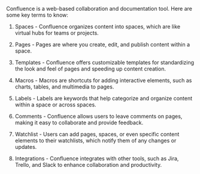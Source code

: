 Confluence is a web-based collaboration and documentation tool. Here are some key terms to know:

1. Spaces - Confluence organizes content into spaces, which are like virtual hubs for teams or projects. 

2. Pages - Pages are where you create, edit, and publish content within a space. 

3. Templates - Confluence offers customizable templates for standardizing the look and feel of pages and speeding up content creation. 

4. Macros - Macros are shortcuts for adding interactive elements, such as charts, tables, and multimedia to pages. 

5. Labels - Labels are keywords that help categorize and organize content within a space or across spaces. 

6. Comments - Confluence allows users to leave comments on pages, making it easy to collaborate and provide feedback. 

7. Watchlist - Users can add pages, spaces, or even specific content elements to their watchlists, which notify them of any changes or updates. 

8. Integrations - Confluence integrates with other tools, such as Jira, Trello, and Slack to enhance collaboration and productivity.
